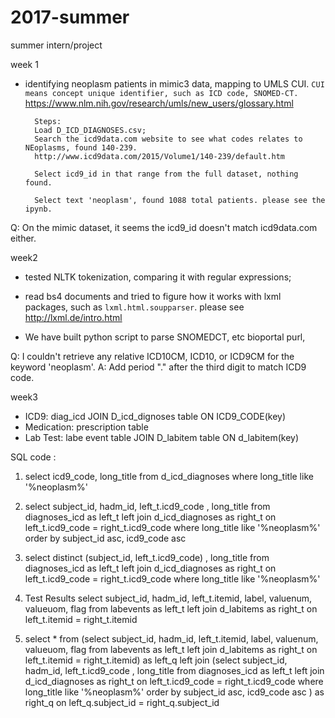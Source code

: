 # 2017-summer
summer intern/project 

week 1 
- identifying neoplasm patients in mimic3 data, mapping to UMLS CUI. 
    `CUI means concept unique identifier, such as ICD code, SNOMED-CT. ` 
    https://www.nlm.nih.gov/research/umls/new_users/glossary.html

        Steps: 
        Load D_ICD_DIAGNOSES.csv;
        Search the icd9data.com website to see what codes relates to NEoplasms, found 140-239.
        http://www.icd9data.com/2015/Volume1/140-239/default.htm

        Select icd9_id in that range from the full dataset, nothing found.

        Select text 'neoplasm', found 1088 total patients. please see the ipynb. 

Q: On the mimic dataset, it seems the icd9_id doesn't match icd9data.com either.


        

week2 
- tested NLTK tokenization, comparing it with regular expressions; 

- read bs4 documents and tried to figure how it works with lxml packages, 
such as `lxml.html.soupparser`. please see http://lxml.de/intro.html

- We have built python script to parse SNOMEDCT, etc bioportal purl, 

Q: I couldn't retrieve any relative ICD10CM, ICD10, or ICD9CM for the keyword 'neoplasm'. 
A: Add period "." after the third digit to match ICD9 code.

week3 

- ICD9: diag_icd JOIN D_icd_dignoses table ON ICD9_CODE(key)
- Medication: prescription table
- Lab Test: labe event table JOIN D_labitem table ON d_labitem(key)

SQL code :
1. select icd9_code, long_title from d_icd_diagnoses where long_title like '%neoplasm%'

2. select subject_id,  hadm_id,  left_t.icd9_code , long_title
from diagnoses_icd as left_t
left join d_icd_diagnoses as right_t
on left_t.icd9_code = right_t.icd9_code
where long_title like '%neoplasm%'
order by subject_id asc, icd9_code asc

3. select distinct (subject_id, left_t.icd9_code) , long_title
from diagnoses_icd as left_t
left join d_icd_diagnoses as right_t
on left_t.icd9_code = right_t.icd9_code
where long_title like '%neoplasm%'

4. Test Results
select subject_id,  hadm_id,  left_t.itemid, label, valuenum, valueuom, flag
from labevents as left_t
left join d_labitems as right_t
on left_t.itemid = right_t.itemid

5. select * from (select subject_id,  hadm_id,  left_t.itemid, label, valuenum, valueuom, flag
from labevents as left_t
left join d_labitems as right_t
on left_t.itemid = right_t.itemid) as left_q
left join 
(select subject_id,  hadm_id,  left_t.icd9_code , long_title
from diagnoses_icd as left_t
left join d_icd_diagnoses as right_t
on left_t.icd9_code = right_t.icd9_code
where long_title like '%neoplasm%'
order by subject_id asc, icd9_code asc
) as right_q
on left_q.subject_id = right_q.subject_id
